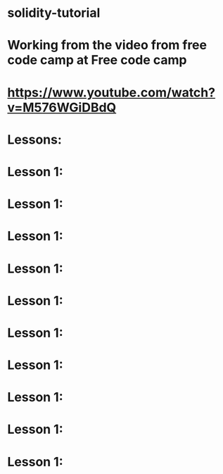 # solidity-tutorial
# Working from the video from free code camp at Free code camp
# https://www.youtube.com/watch?v=M576WGiDBdQ

# Lessons:


# Lesson 1:
# Lesson 1:
# Lesson 1:
# Lesson 1:
# Lesson 1:
# Lesson 1:
# Lesson 1:
# Lesson 1:
# Lesson 1:
# Lesson 1:
